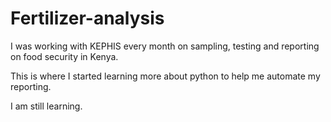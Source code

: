 # Fertilizer-analysis

I was working with KEPHIS every month on sampling,
 testing and reporting on food security in Kenya.

This is where I started learning more about python to help me automate my reporting.

I am still learning.
